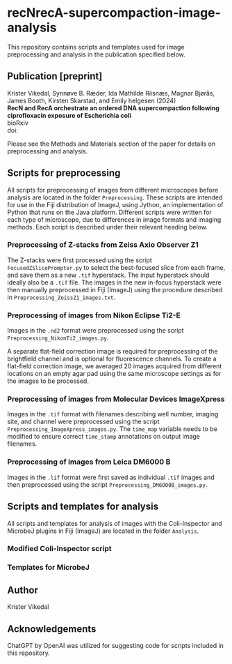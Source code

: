 # recNrecA-supercompaction-image-analysis

This repository contains scripts and templates used for image preprocessing and analysis in the publication specified below.

## Publication [preprint]

Krister Vikedal, Synnøve B. Ræder, Ida Mathilde Riisnæs, Magnar Bjørås, James Booth, Kirsten Skarstad, and Emily helgesen (2024)</br>
**RecN and RecA orchestrate an ordered DNA supercompaction following ciprofloxacin exposure of Escherichia coli**</br>
bioRxiv</br>
doi: 

Please see the Methods and Materials section of the paper for details on preprocessing and analysis. 

## Scripts for preprocessing

All scripts for preprocessing of images from different microscopes before analysis are located in the folder `Preprocessing`. These scripts are intended for use in the Fiji distribution of ImageJ, using Jython, an implementation of Python that runs on the Java platform. Different scripts were written for each type of microscope, due to differences in image formats and imaging methods. Each script is described under their relevant heading below. 

### Preprocessing of Z-stacks from Zeiss Axio Observer Z1

The Z-stacks were first processed using the script `FocusedZSlicePrompter.py` to select the best-focused slice from each frame, and save them as a new `.tif` hyperstack. The input hyperstack should ideally also be a `.tif` file. The images in the new in-focus hyperstack were then manually preprocessed in Fiji (ImageJ) using the procedure described in `Preprocessing_ZeissZ1_images.txt`. 

### Preprocessing of images from Nikon Eclipse Ti2-E

Images in the `.nd2` format were preprocessed using the script `Preprocessing_NikonTi2_images.py`.

A separate flat-field correction image is required for preprocessing of the brightfield channel and is optional for fluorescence channels. To create a flat-field correction image, we averaged 20 images acquired from different locations on an empty agar pad using the same microscope settings as for the images to be processed. 

### Preprocessing of images from Molecular Devices ImageXpress

Images in the `.tif` format with filenames describing well number, imaging site, and channel were preprocessed using the script `Preprocessing_ImageXpress_images.py`. The `time_map` variable needs to be modified to ensure correct `time_stamp` annotations on output image filenames. 

### Preprocessing of images from Leica DM6000 B

Images in the `.lif` format were first saved as individual `.tif` images and then preprocessed using the script `Preprocessing_DM6000B_images.py`.


## Scripts and templates for analysis

All scripts and templates for analysis of images with the Coli-Inspector and MicrobeJ plugins in Fiji (ImageJ) are located in the folder `Analysis`. 

### Modified Coli-Inspector script



### Templates for MicrobeJ


## Author

Krister Vikedal

## Acknowledgements

ChatGPT by OpenAI was utilized for suggesting code for scripts included in this repository.
